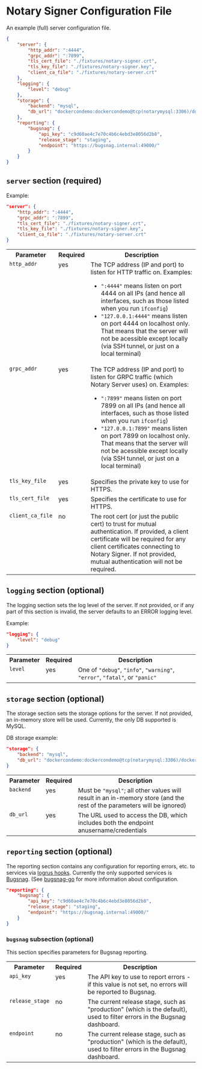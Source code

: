 <!--[metadata]>
+++
title = "Notary Signer Configuration File"
description = "Specifies the configuration file for Notary Signer"
keywords = ["docker, notary, notary-signer, configuration"]
[menu.main]
parent="mn_notary"
+++
<![end-metadata]-->

# Notary Signer Configuration File

An example (full) server configuration file.

```json
{
	"server": {
		"http_addr": ":4444",
		"grpc_addr": ":7899",
		"tls_cert_file": "./fixtures/notary-signer.crt",
		"tls_key_file": "./fixtures/notary-signer.key",
		"client_ca_file": "./fixtures/notary-server.crt"
	},
	"logging": {
		"level": "debug"
	},
	"storage": {
		"backend": "mysql",
		"db_url": "dockercondemo:dockercondemo@tcp(notarymysql:3306)/dockercondemo"
	},
	"reporting": {
		"bugsnag": {
			"api_key": "c9d60ae4c7e70c4b6c4ebd3e8056d2b8",
			"release_stage": "staging",
			"endpoint": "https://bugsnag.internal:49000/"
		}
	}
}
```

## `server` section (required)

Example:

```json
"server": {
	"http_addr": ":4444",
	"grpc_addr": ":7899",
	"tls_cert_file": "./fixtures/notary-signer.crt",
	"tls_key_file": "./fixtures/notary-signer.key",
	"client_ca_file": "./fixtures/notary-server.crt"
}
```
<table>
	<tr>
		<th>Parameter</th>
		<th>Required</th>
		<th>Description</th>
	</tr>
	<tr>
		<td valign="top"><code>http_addr</code></td>
		<td valign="top">yes</td>
		<td valign="top">The TCP address (IP and port) to listen for HTTP
			traffic on.  Examples:
			<ul>
			<li><code>":4444"</code> means listen on port 4444 on all IPs (and
				hence all interfaces, such as those listed when you run
				<code>ifconfig</code>)</li>
			<li><code>"127.0.0.1:4444"</code> means listen on port 4444 on
				localhost only.  That means that the server will not be
				acessible except locally (via SSH tunnel, or just on a local
				terminal)</li>
			</ul>
		</td>
	</tr>
	<tr>
		<td valign="top"><code>grpc_addr</code></td>
		<td valign="top">yes</td>
		<td valign="top">The TCP address (IP and port) to listen for GRPC
			traffic (which Notary Server uses) on.  Examples:
			<ul>
			<li><code>":7899"</code> means listen on port 7899 on all IPs (and
				hence all interfaces, such as those listed when you run
				<code>ifconfig</code>)</li>
			<li><code>"127.0.0.1:7899"</code> means listen on port 7899 on
				localhost only.  That means that the server will not be
				acessible except locally (via SSH tunnel, or just on a local
				terminal)</li>
			</ul>
		</td>
	</tr>
	<tr>
		<td valign="top"><code>tls_key_file</code></td>
		<td valign="top">yes</td>
		<td valign="top"> Specifies the private key to use for HTTPS.</td>
	</tr>
	<tr>
		<td valign="top"><code>tls_cert_file</code></td>
		<td valign="top">yes</td>
		<td valign="top"> Specifies the certificate to use for HTTPS.</td>
	</tr>
	<tr>
		<td valign="top"><code>client_ca_file</code></td>
		<td valign="top">no</td>
		<td valign="top">The root cert (or just the public cert) to trust for
			mutual authentication. If provided, a client certificate will be
			required for any client certificates connecting to Notary Signer.
			If not provided, mutual authentication will not be required.</td>
	</tr>
</table>


## `logging` section (optional)

The logging section sets the log level of the server.  If not provided, or if
any part of this section is invalid, the server defaults to an ERROR logging
level.

Example:

```json
"logging": {
	"level": "debug"
}
```

<table>
	<tr>
		<th>Parameter</th>
		<th>Required</th>
		<th>Description</th>
	</tr>
	<tr>
		<td valign="top"><code>level</code></td>
		<td valign="top">yes</td>
		<td valign="top">One of <code>"debug"</code>, <code>"info"</code>,
			<code>"warning"</code>, <code>"error"</code>, <code>"fatal"</code>,
			or <code>"panic"</code></td>
	</tr>
</table>

## `storage` section (optional)

The storage section sets the storage options for the server.  If not provided,
an in-memory store will be used.  Currently, the only DB supported is MySQL.

DB storage example:

```json
"storage": {
	"backend": "mysql",
	"db_url": "dockercondemo:dockercondemo@tcp(notarymysql:3306)/dockercondemo"
}
```

<table>
	<tr>
		<th>Parameter</th>
		<th>Required</th>
		<th>Description</th>
	</tr>
	<tr>
		<td valign="top"><code>backend</code></td>
		<td valign="top">yes</td>
		<td valign="top">Must be <code>"mysql"</code>; all other values will
			result in an in-memory store (and the rest of the parameters will
			be ignored)</td>
	</tr>
	<tr>
		<td valign="top"><code>db_url</code></td>
		<td valign="top">yes</td>
		<td valign="top">The URL used to access the DB, which includes both the
			endpoint anusername/credentials</td>
	</tr>
</table>

## `reporting` section (optional)

The reporting section contains any configuration for reporting errors, etc. to
services via [logrus hooks](https://github.com/Sirupsen/logrus).  Currently the
only supported services is [Bugsnag](https://bugsnag.com).  (See
[bugsnag-go](https://github.com/bugsnag/bugsnag-go/) for more information about
configuration.

```json
"reporting": {
	"bugsnag": {
		"api_key": "c9d60ae4c7e70c4b6c4ebd3e8056d2b8",
		"release_stage": "staging",
		"endpoint": "https://bugsnag.internal:49000/"
	}
}
```

### `bugsnag` subsection (optional)

This section specifies parameters for Bugsnag reporting.

<table>
	<tr>
		<th>Parameter</th>
		<th>Required</th>
		<th>Description</th>
	</tr>
	<tr>
		<td valign="top"><code>api_key</code></td>
		<td valign="top">yes</td>
		<td>The API key to use to report errors - if this value is not set,
			no errors will be reported to Bugsnag.</td>
	</tr>
	<tr>
		<td valign="top"><code>release_stage</code></td>
		<td valign="top">no</td>
		<td>The current release stage, such as "production" (which is the
			default), used to filter errors in the Bugsnag dashboard.</td>
	</tr>
	<tr>
		<td valign="top"><code>endpoint</code></td>
		<td valign="top">no</td>
		<td>The current release stage, such as "production" (which is the
			default), used to filter errors in the Bugsnag dashboard.</td>
	</tr>
</table>
